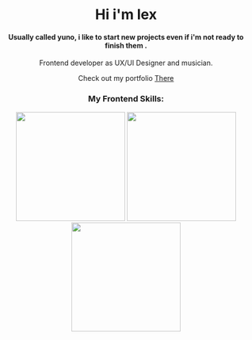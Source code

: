 <h1 align="center">Hi i'm lex</h1>

<h4 align="center">Usually called yuno, i like to start new projects even if i'm not ready to finish them .</h4>

<p align="center">Frontend developer as UX/UI Designer and musician.</p>

<p align="center">Check out my portfolio <a target="_blank" href="https://hiimlex.github.io/portfolio/">There</a></p>

<h3 align="center"><b>My Frontend Skills:</b></h3>

<p align="center">
  <img width="220" src="https://user-images.githubusercontent.com/49082043/128790204-c398890f-f553-4e3c-8859-76d02c6dd281.png">
<img width="220" src="https://user-images.githubusercontent.com/49082043/128788809-fb50223a-f263-4bbb-b180-a82db537a45e.png">
  <img width="220" src="https://user-images.githubusercontent.com/49082043/128789603-25d81c4e-ec83-493a-af7f-e937ec764b9a.png">
</p>
